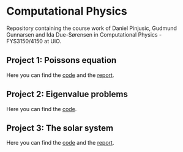 # Computational Physics
Repository containing the course work of Daniel Pinjusic, Gudmund Gunnarsen and Ida Due-Sørensen in Computational Physics - FYS3150/4150 at UiO.

## Project 1: Poissons equation

Here you can find the [code](https://github.com/idadue/ComputationalPhysics/tree/master/project1) and the [report](https://github.com/idadue/ComputationalPhysics/blob/master/project1/Project%201%20-%20Daniel%20Ida%20Gudmund.pdf).

## Project 2: Eigenvalue problems

Here you can find the [code](https://github.com/idadue/ComputationalPhysics/tree/master/project2/src).

## Project 3: The solar system
Here you can find the [code](https://github.com/idadue/ComputationalPhysics/tree/euler/project3/src) and the [report](https://github.com/idadue/ComputationalPhysics/tree/euler/project3/doc).

